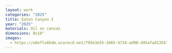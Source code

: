 ```yaml
---
layout: work
categories: "2025"
title: Eaton Canyon I
year: "2025"
materials: Oil on canvas
dimensions: 8x10"
images:
  - https://e8eflx6kdm.ucarecd.net/795e3e55-2665-4734-ad98-d45afad13547/-/resize/2400/-/quality/lightest/-/format/auto/
---
```


